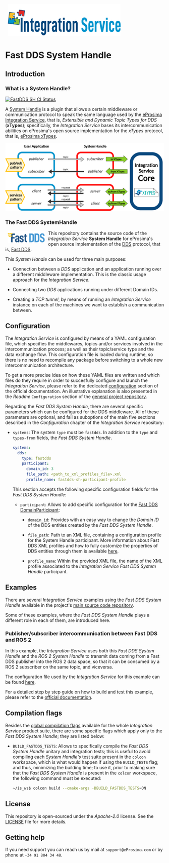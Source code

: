 <a href="https://integration-service.docs.eprosima.com/"><img src="https://github.com/eProsima/Integration-Service/blob/main/docs/images/logo.png?raw=true" hspace="8" vspace="2" height="100" ></a>

# Fast DDS System Handle

## Introduction

### What is a System Handle?
[![FastDDS SH CI Status](https://github.com/eProsima/FastDDS-SH/actions/workflows/ci.yml/badge.svg)](https://github.com/eProsima/FastDDS-SH/actions)

A [System Handle](<!--TODO: add link-->) is a plugin that allows a certain middleware
or communication protocol to speak the same language used by the [eProsima Integration Service](https://github.com/eProsima/Integration-Service),
that is, *Extensible and Dynamic Topic Types for DDS* (**xTypes**);
specifically, the *Integration Service* bases its intercommunication abilities on eProsima's open source
implementation for the *xTypes* protocol, that is, [eProsima xTypes](https://github.com/eProsima/xtypes).

![System Handle Architecture](docs/images/system-handle-architecture.png)

### The Fast DDS SystemHandle

<a href="https://fast-dds.docs.eprosima.com/"><img src="docs/images/fastdds_logo.png" align="left" hspace="8" vspace="2" width="120"></a>

This repository contains the source code of the *Integration Service* **System Handle**
for eProsima's open source implementation of the [DDS](https://www.omg.org/omg-dds-portal/) protocol,
that is, [Fast DDS](https://github.com/eProsima/Fast-DDS).

This *System Handle* can be used for three main purposes:


* Connection between a *DDS* application and an application running over a different middleware implementation.
  This is the classic usage approach for the *Integration Service*.

* Connecting two *DDS* applications running under different Domain IDs.

* Creating a *TCP tunnel*, by means of running an *Integration Service* instance on each of the
  machines we want to establish a communication between.

## Configuration

The *Integration Service* is configured by means of a YAML configuration file, which specifies
the middlewares, topics and/or services involved in the intercommunication process; as well as
their topic/service type and the data exchange flow. This configuration file is loaded during
runtime, so there is no need to recompile any package before switching to a whole new
intercommunication architecture.

To get a more precise idea on how these YAML files are written and which files do they require
in order to succesfully configure and launch the *Integration Service*, please refer to the
dedicated [configuration](<!-- TODO: add link -->) section of the official documentation.
An illustrative explanation is also presented in the *Readme* `Configuration` section of the
[general project repository](https://github.com/eProsima/Integration-Service).

Regarding the *Fast DDS System Handle*, there are several specific parameters which can be configured
for the DDS middleware. All of these parameters are optional, and fall as suboptions of the main
five sections described in the *Configuration* chapter of the *Integration Service* repository:

* `systems`: The system `type` must be `fastdds`. In addition to the `type` and `types-from` fields,
  the *Fast DDS System Handle*.

  ```yaml
  systems:
    dds:
      type: fastdds
      participant:
        domain_id: 3
        file_path: <path_to_xml_profiles_file>.xml
        profile_name: fastdds-sh-participant-profile
  ```

   This section accepts the following specific configuration fields for the *Fast DDS System Handle*:

  * `participant`: Allows to add specific configuration for the [Fast DDS DomainParticipant](https://fast-dds.docs.eprosima.com/en/latest/fastdds/dds_layer/domain/domainParticipant/domainParticipant.html):

    * `domain_id`: Provides with an easy way to change the *Domain ID* of the DDS entities created
      by the *Fast DDS System Handle*.

    * `file_path`: Path to an XML file, containing a configuration profile for the System Handle
      participant. More information about Fast DDS XML profiles and how to fully customize the
      properties of DDS entities through them is available [here](https://fast-dds.docs.eprosima.com/en/latest/fastdds/xml_configuration/xml_configuration.html).

    * `profile_name`: Within the provided XML file, the name of the XML profile associated to the
      *Integration Service Fast DDS System Handle* participant.

## Examples

There are several *Integration Service* examples using the *Fast DDS System Handle* available
in the project's [main source code repository]([https://](https://github.com/eProsima/Integration-Service/tree/main/examples)).

Some of these examples, where the *Fast DDS System Handle* plays a different role in each of them, are introduced here.

### Publisher/subscriber intercommunication between Fast DDS and ROS 2

In this example, the *Integration Service* uses both this *Fast DDS System Handle* and the *ROS 2 System Handle*
to transmit data coming from a Fast DDS publisher into the ROS 2 data space, so that it can be
consumed by a ROS 2 subscriber on the same topic, and viceversa.

The configuration file used by the *Integration Service* for this example can be found
[here](https://github.com/eProsima/Integration-Service/blob/main/examples/basic/fastdds_ros2__helloworld.yaml).

For a detailed step by step guide on how to build and test this example, please refer to the
[official documentation](<!-- TODO: link to example -->).

<!-- TODO: add YAML and applications for DDS and ROS2 to test this
### Fast DDS service server addressing petitions coming from a ROS 2 service client

The configuration file for this example can be found
[here](TODO).

Below, a high level diagram is presented, showing which entities will *Integration Service* create
to forward the petitions requested from a ROS 2 client application to a DDS service server application,
which will process them and produce a reply message which will be transmited back to the ROS 2 client:

![DDS_server_and_ROS2_client](TODO)

For a detailed step by step guide on how to build and test this example, please refer to the
[official documentation](TODO: link).
-->

<!-- TODO: add YAML and basic DDS applications using different domain IDs.
An even better option would be to modify the existing DDShelloworld to accept a different domain ID from the
console options
### Bridging communication between two DDS data spaces under different Domain IDs

The configuration file for this example can be found
[here](TODO).

Below, a high level diagram is presented, showing which entities will *Integration Service* create
to forward the messages sent from a DDS publisher hosted on a participant with domain ID **2** to
a subscriber created under domain ID **4**:

![DDS_domain_2_to_4](TODO)

For a detailed step by step guide on how to build and test this example, please refer to the
[official documentation](TODO: link).
-->

<!--### Using Fast DDS TCP WAN tunneling to communicate two applications running on different networks

The configuration files for this example can be found
[here](https://github.com/eProsima/Integration-Service/tree/main/examples/wan_tunneling).

Below, a high level diagram is presented, showing which entities will *Integration Service* create
to forward the messages coming from a ROS 2 node running on a certain machine to another ROS 2
node running on another machine, which are connected to two separate WAN networks:

)

For a detailed step by step guide on how to build and test this example, please refer to the
[official documentation](< TODO: link to example ).-->

## Compilation flags

Besides the [global compilation flags](<!-- TODO: link to IS readme section-->) available for the
whole *Integration Service* product suite, there are some specific flags which apply only to the
*Fast DDS System Handle*; they are listed below:

* `BUILD_FASTDDS_TESTS`: Allows to specifically compile the *Fast DDS System Handle* unitary and
  integration tests; this is useful to avoid compiling each *System Handle's* test suite present
  in the `colcon` workspace, which is what would happen if using the `BUILD_TESTS` flag; and thus,
  minimizing the building time; to use it, prior to making sure that the *Fast DDS System Handle*
  is present in the `colcon` workspace, the following command must be executed:
  ```bash
  ~/is_ws$ colcon build --cmake-args -DBUILD_FASTDDS_TESTS=ON
  ```

<!-- TODO: complete when it is uploaded to read the docs
## API Reference
-->

## License

This repository is open-sourced under the *Apache-2.0* license. See the [LICENSE](LICENSE) file for more details.

## Getting help

If you need support you can reach us by mail at `support@eProsima.com` or by phone at `+34 91 804 34 48`.